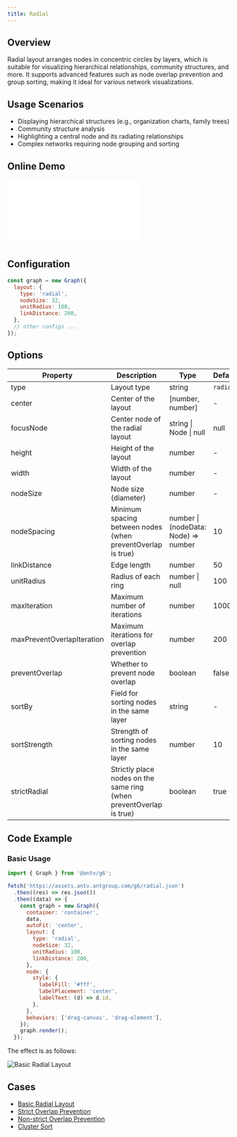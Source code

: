 ```yaml
---
title: Radial
---
```


## Overview

Radial layout arranges nodes in concentric circles by layers, which is suitable for visualizing hierarchical relationships, community structures, and more. It supports advanced features such as node overlap prevention and group sorting, making it ideal for various network visualizations.

## Usage Scenarios

- Displaying hierarchical structures (e.g., organization charts, family trees)
- Community structure analysis
- Highlighting a central node and its radiating relationships
- Complex networks requiring node grouping and sorting

## Online Demo

<embed src="@/common/api/layouts/radial.md"></embed>

## Configuration

```js
const graph = new Graph({
  layout: {
    type: 'radial',
    nodeSize: 32,
    unitRadius: 100,
    linkDistance: 200,
  },
  // other configs ...
});
```

## Options

| Property                   | Description                                                         | Type                                 | Default  | Required |
| -------------------------- | ------------------------------------------------------------------- | ------------------------------------ | -------- | -------- |
| type                       | Layout type                                                         | string                               | `radial` | ✓        |
| center                     | Center of the layout                                                | [number, number]                     | -        |          |
| focusNode                  | Center node of the radial layout                                    | string \| Node \| null               | null     |          |
| height                     | Height of the layout                                                | number                               | -        |          |
| width                      | Width of the layout                                                 | number                               | -        |          |
| nodeSize                   | Node size (diameter)                                                | number                               | -        |          |
| nodeSpacing                | Minimum spacing between nodes (when preventOverlap is true)         | number \| (nodeData: Node) => number | 10       |          |
| linkDistance               | Edge length                                                         | number                               | 50       |          |
| unitRadius                 | Radius of each ring                                                 | number \| null                       | 100      |          |
| maxIteration               | Maximum number of iterations                                        | number                               | 1000     |          |
| maxPreventOverlapIteration | Maximum iterations for overlap prevention                           | number                               | 200      |          |
| preventOverlap             | Whether to prevent node overlap                                     | boolean                              | false    |          |
| sortBy                     | Field for sorting nodes in the same layer                           | string                               | -        |          |
| sortStrength               | Strength of sorting nodes in the same layer                         | number                               | 10       |          |
| strictRadial               | Strictly place nodes on the same ring (when preventOverlap is true) | boolean                              | true     |          |

## Code Example

### Basic Usage

```js
import { Graph } from '@antv/g6';

fetch('https://assets.antv.antgroup.com/g6/radial.json')
  .then((res) => res.json())
  .then((data) => {
    const graph = new Graph({
      container: 'container',
      data,
      autoFit: 'center',
      layout: {
        type: 'radial',
        nodeSize: 32,
        unitRadius: 100,
        linkDistance: 200,
      },
      node: {
        style: {
          labelFill: '#fff',
          labelPlacement: 'center',
          labelText: (d) => d.id,
        },
      },
      behaviors: ['drag-canvas', 'drag-element'],
    });
    graph.render();
  });
```

The effect is as follows:

<img src="https://mdn.alipayobjects.com/huamei_qa8qxu/afts/img/A*d3P-RK4YCDYAAAAAAAAAAAAADmJ7AQ/original" alt="Basic Radial Layout" style="max-width: 600px;" />

## Cases

- [Basic Radial Layout](/en/examples/layout/radial/#basic)
- [Strict Overlap Prevention](/en/examples/layout/radial/#strict-prevent-overlap)
- [Non-strict Overlap Prevention](/en/examples/layout/radial/#non-strict-prevent-overlap)
- [Cluster Sort](/en/examples/layout/radial/#cluster-sort)
